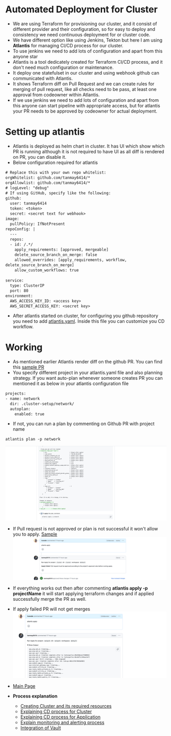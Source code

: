 # Automated Deployment for Cluster
- We are using Terraform for provisioning our cluster, and it consist of different provider and their configuration, so for easy to deploy and consistency we need continuous deployment for or cluster code.
- We have different option like using Jenkins, Tekton but here I am using **Atlantis** for managing CI/CD process for our cluster.
- To use jenkins we need to add lots of configuration and apart from this anyone star
- Atlantis is a tool dedicately created for Terraform CI/CD process, and it don't need much configuration or maintenance.
- It deploy one statefulset in our cluster and using webhook github can communicated with Atlantis.
- It shows Terraform diff on Pull Request and we can create rules for merging of pull request, like all checks need to be pass, at least one approval from codeowner within Atlantis.
- If we  use jenkins we need to add lots of configuration and apart from this anyone can start pipeline with appropriate access, but for atlantis your PR needs to be approved by codeowner for actual deployment.

# Setting up atlantis

- Atlantis is deployed as helm chart in cluster. It has UI which show which PR is running although it is not required to have UI as all diff is rendered on PR, you can disable it.
- Below configuration required for atlantis

```
# Replace this with your own repo whitelist:
orgWhitelist: github.com/tanmay6414/*
orgAllowlist: github.com/tanmay6414/*
# logLevel: "debug"
# If using GitHub, specify like the following:
github:
  user: tanmay6414
  token: <token>
  secret: <secret text for webhook>
image:
  pullPolicy: IfNotPresent
repoConfig: |
  ---
  repos:
  - id: /.*/
    apply_requirements: [approved, mergeable]
    delete_source_branch_on_merge: false
    allowed_overrides: [apply_requirements, workflow, delete_source_branch_on_merge]
    allow_custom_workflows: true

service:
  type: ClusterIP
  port: 80
environment:
  AWS_ACCESS_KEY_ID: <access key>
  AWS_SECRET_ACCESS_KEY: <secret key>
```

- After atlantis started on cluster, for configuring you github repository you need to add [atlantis.yaml](atlantis.yaml). Inside this file you can customize you CD workflow.

# Working
- As mentioned earlier Atlantis render diff on the github PR. You can find this [sample PR](https://github.com/tanmay6414/openinnovationai/pull/1)
- You specify different project in your atlantis.yaml file and also planning strategy. If you want auto-plan whenever someone creates PR you can mentioned it as below in your atlantis configuration file
```
projects:
- name: network
  dir: .cluster-setup/network/
  autoplan:
    enabled: true
```
- If not, you can run a plan by commenting on Github PR with project name 
```
atlantis plan -p network
```
![Plan](assets/atlantis/plan.png)
- If Pull request is not approved or plan is not successful it won't allow you to apply. [Sample](https://github.com/tanmay6414/openinnovationai/pull/2)
![Failed](assets/atlantis/failed.png)
- If everything works out then after commenting **atlantis apply -p projectName** it will start applying terraform changes and if applied successfully merge the PR as well.
- If apply failed PR will not get merges
![Apply](assets/atlantis/apply.png)

- [Main Page](/README.md)
- **Process explanation**
  - [Creating Cluster and its required resources](/ClusterSetup.md)
  - [Explaining CD process for Cluster](/ClusterDeploymentCD.md)
  - [Explaining CD process for Application](/AppDeploymentCD.md)
  - [Explain monitoring and alerting process](/Monitoring.md)
  - [Integration of Vault](/VAULT.md)